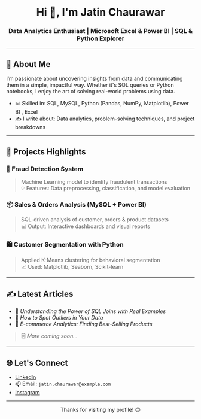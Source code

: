 <h1 align="center">Hi 👋, I'm Jatin Chaurawar</h1>
<h3 align="center">Data Analytics Enthusiast | Microsoft Excel & Power BI | SQL & Python Explorer</h3>

---

## 🧠 About Me

I’m passionate about uncovering insights from data and communicating them in a simple, impactful way. Whether it's SQL queries or Python notebooks, I enjoy the art of solving real-world problems using data.

  
- 📊 Skilled in: SQL, MySQL, Python (Pandas, NumPy, Matplotlib), Power BI , Excel
- ✍️ I write about: Data analytics, problem-solving techniques, and project breakdowns  

---

## 🚀 Projects Highlights

### 🔐 Fraud Detection System
> Machine Learning model to identify fraudulent transactions  
> 💡 Features: Data preprocessing, classification, and model evaluation

### 📦 Sales & Orders Analysis (MySQL + Power BI)
> SQL-driven analysis of customer, orders & product datasets  
> 📊 Output: Interactive dashboards and visual reports  

### 🛍️ Customer Segmentation with Python
> Applied K-Means clustering for behavioral segmentation  
> 📈 Used: Matplotlib, Seaborn, Scikit-learn  

---

## ✍️ Latest Articles

- 📘 *Understanding the Power of SQL Joins with Real Examples*
- 📘 *How to Spot Outliers in Your Data*
- 📘 *E-commerce Analytics: Finding Best-Selling Products*

> 🗒️ *More coming soon...*

---

## 🌐 Let's Connect

- [LinkedIn](https://www.linkedin.com/in/jatin-chaurawar-824547230)  
- 📫 Email: `jatin.chaurawar@example.com`
- [Instagram](https://www.instagram.com/_.jatinchaurawar._)


---

<p align="center">
  Thanks for visiting my profile! 😊  
</p>
